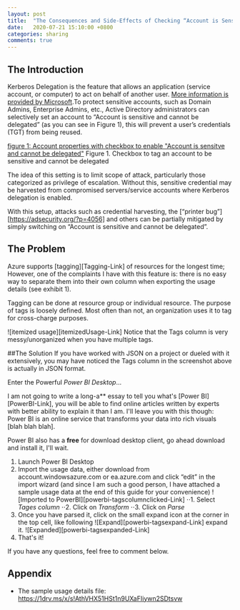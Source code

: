 ```yaml
---
layout: post
title:  "The Consequences and Side-Effects of Checking “Account is Sensitive and Cannot be Delegated” "
date:   2020-07-21 15:10:00 +0800
categories: sharing
comments: true
---
```

## The Introduction
Kerberos Delegation is the feature that allows an application (service account, or computer) to act on behalf of another user. [More information is provided by Microsoft][sensitive-cannotdelegate-Link].To protect sensitive accounts, such as Domain Admins, Enterprise Admins, etc., Active Directory administrators can selectively set an account to “Account is sensitive and cannot be delegated” (as you can see in Figure 1),  this will prevent a user’s credentials (TGT) from being reused. 

[figure 1: Account properties with checkbox to enable "Account is sensitve and cannot be delegated"][screenshot-accountProp]
Figure 1. Checkbox to tag an account to be sensitive and cannot be delegated

The idea of this setting is to limit scope of attack, particularly those categorized as privilege of escalation. Without this, sensitive credential may be harvested from compromised servers/service accounts where Kerberos delegation is enabled.

With this setup, attacks such as credential harvesting, the [“printer bug”][https://adsecurity.org/?p=4056] and others can be partially mitigated by simply switching on “Account is sensitive and cannot be delegated”.

## The Problem
Azure supports [tagging][Tagging-Link] of resources for the longest time; However, one of the complaints I have with this feature is: there is no easy way to separate them into their own column when exporting the usage details (see exhibit 1).

Tagging can be done at resource group or individual resource. The purpose of tags is loosely defined. Most often than not, an organization uses it to tag for cross-charge purposes.

![itemized usage][itemizedUsage-Link]
Notice that the Tags column is very messy/unorganized when you have multiple tags.

<!--more-->

##The Solution
If you have worked with JSON on a project or dueled with it extensively, you may have noticed the Tags column in the screenshot above is actually in JSON format.

Enter the Powerful _Power BI Desktop_...

I am not going to write a long-a** essay to tell you what's [Power BI][PowerBI-Link], you will be able to find online articles written by experts with better ability to explain it than I am. I'll leave you with this though: Power BI is an online service that transforms your data into rich visuals [blah blah blah].

Power BI also has a **free** for download desktop client, go ahead download and install it, I'll wait.

1. Launch Power BI Desktop
2. Import the usage data, either download from account.windowsazure.com or ea.azure.com and click “edit” in the import wizard (and since I am such a good person, I have attached a sample usage data at the end of this guide for your convenience) ![Imported to PowerBI][powerbi-tagscolumnclicked-Link]
⋅⋅1. Select _Tages column_
⋅⋅2. Click on _Transform_
⋅⋅3. Click on _Parse_
3. Once you have parsed it, click on the small expand icon at the corner in the top cell, like following 
![Expand][powerbi-tagsexpand-Link] expand it. ![Expanded][powerbi-tagsexpanded-Link]
4. That's it!

If you have any questions, feel free to comment below.

## Appendix
* The sample usage details file: https://1drv.ms/x/s!AthVHX51HSt1n9UXaFIiywn2SDtsvw


[sensitive-cannotdelegate-Link]: https://docs.microsoft.com/en-us/archive/blogs/poshchap/security-focus-analysing-account-is-sensitive-and-cannot-be-delegated-for-privileged-accounts "account is sensitive and cannot be delegated"
[screenshot-accountProp]: https://kennethteo.blob.core.windows.net/blogimages/account_is_sen_cant_be_delegated.png
